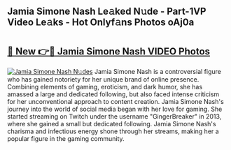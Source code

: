## Jamia Simone Nash Le𝚊ked N𝚞de - Part-1VP Video Le𝚊ks - Hot Onlyf𝚊ns Photos oAj0a

# <h2><a href="http://ab78689.deff.icu/?id=Jamia+Simone+Nash">🔗 New 👉🔴 Jamia Simone Nash VIDEO Photos</a></h2>

[![Jamia Simone Nash N𝚞des](https://i.imgur.com/rIISA9y.gif)](http://ab78689.deff.icu/?id=Jamia+Simone+Nash)
Jamia Simone Nash is a controversial figure who has gained notoriety for her unique brand of online presence. Combining elements of gaming, eroticism, and dark humor, she has amassed a large and dedicated following, but also faced intense criticism for her unconventional approach to content creation. Jamia Simone Nash's journey into the world of social media began with her love for gaming. She started streaming on Twitch under the username "GingerBreaker" in 2013, where she gained a small but dedicated following. Jamia Simone Nash's charisma and infectious energy shone through her streams, making her a popular figure in the gaming community.
